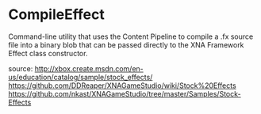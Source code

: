 # CompileEffect

Command-line utility that uses the Content Pipeline to compile a .fx source file into a binary blob that can be passed directly to the XNA Framework Effect class constructor.

source: 
http://xbox.create.msdn.com/en-us/education/catalog/sample/stock_effects/
https://github.com/DDReaper/XNAGameStudio/wiki/Stock%20Effects
https://github.com/nkast/XNAGameStudio/tree/master/Samples/Stock-Effects


